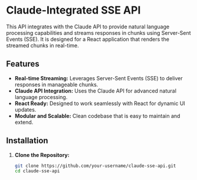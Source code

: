 # Claude-Integrated SSE API

This API integrates with the Claude API to provide natural language processing capabilities and streams responses in chunks using Server-Sent Events (SSE). It is designed for a React application that renders the streamed chunks in real-time.

## Features

- **Real-time Streaming:** Leverages Server-Sent Events (SSE) to deliver responses in manageable chunks.
- **Claude API Integration:** Uses the Claude API for advanced natural language processing.
- **React Ready:** Designed to work seamlessly with React for dynamic UI updates.
- **Modular and Scalable:** Clean codebase that is easy to maintain and extend.

## Installation

1. **Clone the Repository:**

   ```bash
   git clone https://github.com/your-username/claude-sse-api.git
   cd claude-sse-api
